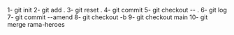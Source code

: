 1- git init
2- git add .
3- git reset .
4- git commit
5- git checkout -- .
6- git log
7- git commit --amend
8- git checkout -b
9- git checkout main
10- git merge rama-heroes